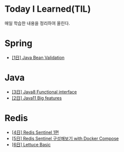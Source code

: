 # Today I Learned(TIL)
매일 학습한 내용을 정리하여 올린다.
# Spring
- [[1日] Java Bean Validation](https://github.com/leeyh0928/TIL/blob/master/Spring/20200427-java-bean-validation.md)
# Java
- [[3日] Java8 Functional interface](https://github.com/leeyh0928/TIL/blob/master/Java/20200429-functional-interface-in-java8.md)
- [[2日] Java11 Big features](https://github.com/leeyh0928/TIL/blob/master/Java/20200428-java11-big-features.md)
# Redis
- [[4日] Redis Sentinel 1편](https://github.com/leeyh0928/TIL/blob/master/Redis/20200504-redis-sentinel.md)
- [[5日] Redis Sentinel 구성해보기 with Docker Compose](https://github.com/leeyh0928/TIL/blob/master/Redis/20200507-docker-redis-sentinel.md)
- [[6日] Lettuce Basic](https://github.com/leeyh0928/TIL/blob/master/Redis/20200508-java-redis-lettuce.md)